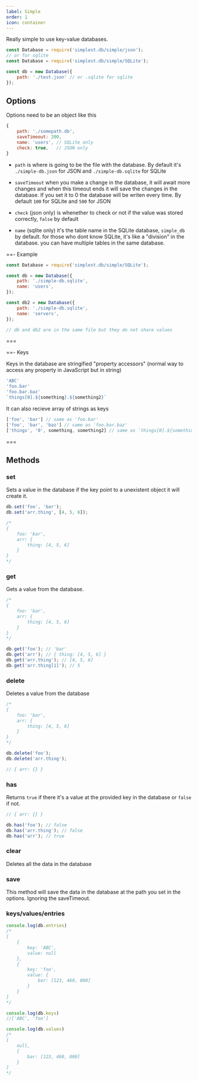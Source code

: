 ```yaml
---
label: Simple
order: 1
icon: container
---
```


<!--
database
	|--get*
	|--set*
	|--delete*
	|--clear*
	|
	|--keys
	|--values
	|--entries
	|--data
	|
	|--save
	|--array
	|    |--push*
	|    |--extract*
	|    |--splice*
	|    |--sort*
	|    |--includes
	|    |--find
	|    |--findIndex
	|    |--filter
	|    |--map
	|    |--some
	|    |--every
	|    |--reduce
	|    |--random
	|
	|--number
	|    |--add*
	|    |--subtract*
-->

Really simple to use key-value databases.

```js
const Database = require('simplest.db/simple/json');
// or for sqlite
const Database = require('simplest.db/simple/SQLite');

const db = new Database({
    path: './test.json' // or .sqlite for sqlite
});
```

## Options

Options need to be an object like this
```js
{ 
    path: './somepath.db', 
	saveTimeout: 200,
	name: 'users', // SQLite only
	check: true,   // JSON only
}
```

* `path` is where is going to be the file with the database. By default it's `./simple-db.json` for JSON and `./simple-db.sqlite` for SQLite

* `saveTimeout` when you make a change in the database, it will await more changes and when this timeout ends it will save the changes in the database. If you set it to 0 the database will be writen every time. By default `100` for SQLite and `500` for JSON

* `check` (json only) is whenether to check or not if the value was stored correctly, `false` by default

* `name` (sqlite only) it's the table name in the SQLite database, `simple_db` by default. for those who dont know SQLite, it's like a "division" in the database. you can have multiple tables in the same database.

==- Example
```js
const Database = require('simplest.db/simple/SQLite');

const db = new Database({
    path: './simple-db.sqlite',
	name: 'users',
});

const db2 = new Database({
    path: './simple-db.sqlite',
	name: 'servers',
});

// db and db2 are in the same file but they do not share values
```
===

<!--
==- Cache
```js
const db = new Database({
    path: './test.json'
});

let obj = { num: 1 };

db.set('abc', obj);

obj.num += 30;

console.log(db.get('abc')); // { num: 31 }
```
===
-->

==- Keys

Keys in the database are stringified "property accessors" (normal way to access any property in JavaScript but in string)

```js
'ABC'
'foo.bar'
'foo.bar.baz'
`things[0].${something}.${something2}`
```

It can also recieve array of strings as keys

```js
['foo', 'bar'] // same as 'foo.bar'
['foo', 'bar', 'baz'] // same as 'foo.bar.baz'
['things', '0', something, something2] // same as `things[0].${something}.${something2}`
```

===

## Methods

### set

Sets a value in the database if the key point to a unexistent object it will create it.

```js
db.set('foo', 'bar');
db.set('arr.thing', [4, 5, 6]);

/*
{
	foo: 'bar',
	arr: {
		thing: [4, 5, 6]
	}
}
*/
```

### get

Gets a value from the database.

```js
/*
{
	foo: 'bar',
	arr: {
		thing: [4, 5, 6]
	}
}
*/

db.get('foo'); // 'bar'
db.get('arr'); // { thing: [4, 5, 6] }
db.get('arr.thing'); // [4, 5, 6]
db.get('arr.thing[1]'); // 5
```

### delete

Deletes a value from the database

```js
/*
{
	foo: 'bar',
	arr: {
		thing: [4, 5, 6]
	}
}
*/

db.delete('foo');
db.delete('arr.thing');

// { arr: {} }
```

### has

Returns `true` if there it's a value at the provided key in the database or `false` if not.

```js
// { arr: {} }

db.has('foo'); // false
db.has('arr.thing'); // false
db.has('arr'); // true
```

### clear

Deletes all the data in the database

### save

This method will save the data in the database at the path you set in the options. Ignoring the saveTimeout.

### keys/values/entries

```js
console.log(db.entries)
/*
[
    {
        key: 'ABC',
        value: null
    }, 
    {
        key: 'foo',
        value: {
            bar: [123, 460, 800]
        }
    }
]
*/

console.log(db.keys)
//['ABC', 'foo']

console.log(db.values)
/*
[
    null, 
    {
        bar: [123, 460, 800]
    }
]
*/
```